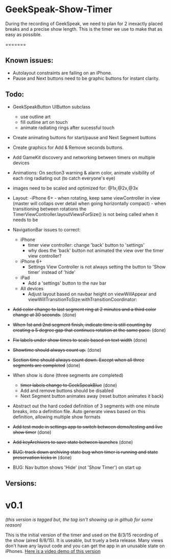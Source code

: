 # GeekSpeak-Show-Timer

During the recording of GeekSpeak, we need to plan for 2 inexactly placed breaks and a precise show length.  This is the timer we use to make that as easy as possible.

=======

## Known issues:
- Autolayout constraints are failing on an iPhone.
- Pause and Next buttons need to be graphic buttons for instant clarity.

## Todo:

- GeekSpeakButton UIButton subclass
	- use outline art
	- fill outline art on touch
	- animate radiating rings after sucessful touch
- Create animating buttons for start/pause and Next Segment buttons
- Create graphics for Add & Remove seconds buttons.
- Add GameKit discovery and networking between timers on multiple devices
- Animations:
	On section3 warning & alarm color, animate visibility of each ring radiating out (to catch everyone's eye)
- images need to be scaled and optimized for: @1x,@2x,@3x

- Layout:
	-iPhone 6+
		- when rotating, keep same viewController in view (master will collaps over detail when going horizontally compact)
		- when transitioning between rotations the  TimerViewController.layoutViewsForSize() is not being called when it needs to be
- NavigationBar issues to correct:
	- iPhone
		- timer view controller: change 'back' button to 'settings'
		- why does the 'back' button not animated the view over the timer view controller?
	- iPhone 6+
		- Settings View Controller is not always setting the button to 'Show timer' instead of 'hide'
	- iPad
		- Add a 'settings' button to the nav bar
	- All devices
		- Adjust layout based on navbar height on viewWillAppear and viewWillTransitionToSize:withTransitionCoordinator: 

- ~~Add color change to last segment ring at 2 minutes and a third color change at 30 seconds.~~ (done)
- ~~When 1st and 2nd segment finish, indicate time is still counting by creating a 5 degree gap that continues rotation at the same pace.~~ (done)
- ~~Fix labels under show times to scale based on text width~~ (done)
- ~~Showtime should always count up.~~ (done)
- ~~Section time should always count down. Except when all three segments are completed~~ (done)
- When show is done (three segments are completed)
	- ~~timer labels change to GeekSpeakBlue~~ (done)
	- Add and remove buttons should be disabled
	- Next Segment button animates away (reset button animates it back)
- Abstract out the hard coded definition of 3 segments with one minute breaks, into a definition file. Auto generate views based on this definition, allowing multiple show formats
- ~~Add test mode in settings app to switch between demo/testing and live show timer~~ (done)
- ~~Add keyArchivers to save state between launches~~ (done)
- ~~BUG: track down archiving state bug when timer is running and state preservation kicks in~~ (done)
- BUG: Nav button shows 'Hide' (not 'Show Timer') on start up

## Versions:
# v0.1
_(this version is tagged but, the tag isn't showing up in github for some reason)_

This is the initial version of the timer and used on the 8/3/15 recording of the show (aired 8/8/15).  It is useable, but truely a beta release.  Many views don't have any layout code and you can get the app in an unusable state on iPhones. [Here is a video demo of this version](https://www.youtube.com/watch?v=kwDyj1H7LJw)
